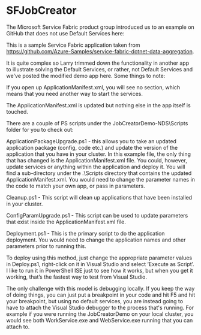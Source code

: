 # SFJobCreator

The Microsoft Service Fabric product group introduced us to an example on GitHub that does not use Default Services here: 

This is a sample Service Fabric application taken from https://github.com/Azure-Samples/service-fabric-dotnet-data-aggregation.

It is quite complex so Larry trimmed down the functionality in another app to illustrate solving the Default Services, or rather, not Default Services and we've posted the modified demo app here. Some things to note: 

If you open up ApplicationManifest.xml, you will see no <DefaultServices> section, which means that you need another way to start the services.

The ApplicationManifest.xml is updated but nothing else in the app itself is touched. 

There are a couple of PS scripts under the JobCreatorDemo-NDS\Scripts folder for you to check out:
     
ApplicationPackageUpgrade.ps1
      - this allows you to take an updated application package (config, code etc.) and update the version of the application that you have in your cluster. In this example file, the only thing that has changed is the ApplicationManifest.xml file. You could, however, update services or anything within the application and deploy it. You will find a sub-directory under the .\Scripts directory that contains the updated ApplicationManifest.xml. You would need to change the parameter names in the code to match your own app, or pass in parameters.

Cleanup.ps1
      - This script will clean up applications that have been installed in your cluster.

ConfigParamUpgrade.ps1
      - This script can be used to update parameters that exist inside the ApplicationManifest.xml file.

Deployment.ps1
      - This is the primary script to do the application deployment. You would need to change the application names and other parameters prior to running this.

To deploy using this method, just change the appropriate parameter values in Deploy.ps1, right-click on it in Visual Studio and select ‘Execute as Script’. I like to run it in PowerShell ISE just to see how it works, but when you get it working, that’s the fastest way to test from Visual Studio. 

The only challenge with this model is debugging locally. If you keep the <DefaultServices> way of doing things, you can just put a breakpoint in your code and hit F5 and hit your breakpoint, but using no default services, you are instead going to have to attach the Visual Studio debugger to the process that's running. For example if you were running the JobCreatorDemo on your local cluster, you would see both WorkService.exe and WebService.exe running that you can attach to.


